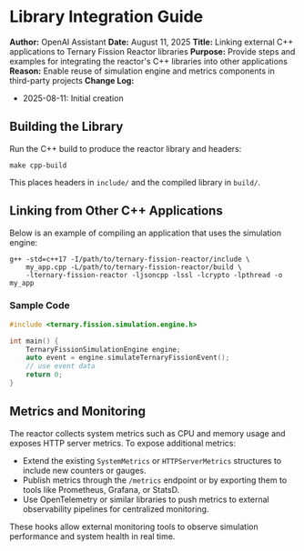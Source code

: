 # Library Integration Guide

**Author:** OpenAI Assistant
**Date:** August 11, 2025
**Title:** Linking external C++ applications to Ternary Fission Reactor libraries
**Purpose:** Provide steps and examples for integrating the reactor's C++ libraries into other applications
**Reason:** Enable reuse of simulation engine and metrics components in third-party projects
**Change Log:**
- 2025-08-11: Initial creation

## Building the Library

Run the C++ build to produce the reactor library and headers:

```
make cpp-build
```

This places headers in `include/` and the compiled library in `build/`.

## Linking from Other C++ Applications

Below is an example of compiling an application that uses the simulation engine:

```
g++ -std=c++17 -I/path/to/ternary-fission-reactor/include \
    my_app.cpp -L/path/to/ternary-fission-reactor/build \
    -lternary-fission-reactor -ljsoncpp -lssl -lcrypto -lpthread -o my_app
```

### Sample Code

```cpp
#include <ternary.fission.simulation.engine.h>

int main() {
    TernaryFissionSimulationEngine engine;
    auto event = engine.simulateTernaryFissionEvent();
    // use event data
    return 0;
}
```

## Metrics and Monitoring

The reactor collects system metrics such as CPU and memory usage and exposes HTTP server metrics. To expose additional metrics:

- Extend the existing `SystemMetrics` or `HTTPServerMetrics` structures to include new counters or gauges.
- Publish metrics through the `/metrics` endpoint or by exporting them to tools like Prometheus, Grafana, or StatsD.
- Use OpenTelemetry or similar libraries to push metrics to external observability pipelines for centralized monitoring.

These hooks allow external monitoring tools to observe simulation performance and system health in real time.
